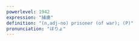 ```yaml
---
powerlevel: 1942
expression: "捕虜"
definition: "(n,adj-no) prisoner (of war); (P)"
pronunciation: "ほりょ"
---
```

